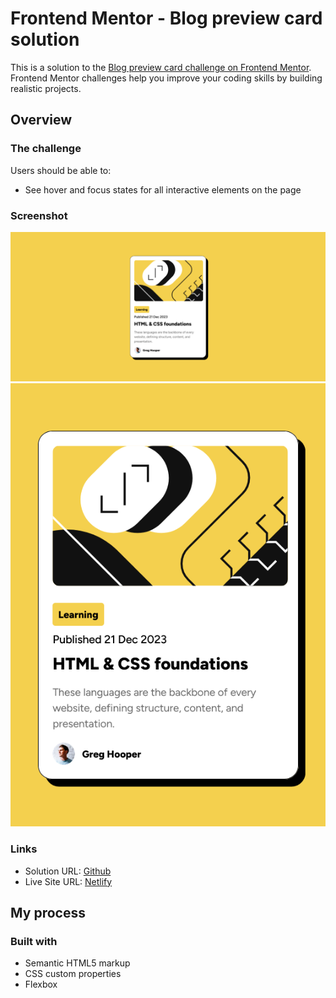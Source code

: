 # Frontend Mentor - Blog preview card solution

This is a solution to the [Blog preview card challenge on Frontend Mentor](https://www.frontendmentor.io/challenges/blog-preview-card-ckPaj01IcS). Frontend Mentor challenges help you improve your coding skills by building realistic projects.

## Overview

### The challenge

Users should be able to:

- See hover and focus states for all interactive elements on the page

### Screenshot

![2024-10-09-23-04-13](img/2024-10-09-23-04-13.png)
![2024-10-09-23-04-21](img/2024-10-09-23-04-21.png)

### Links

- Solution URL: [Github](https://github.com/asymtut/Blog-preview-card)
- Live Site URL: [Netlify](https://blog-preview-card-asymtut.netlify.app/)

## My process

### Built with

- Semantic HTML5 markup
- CSS custom properties
- Flexbox
